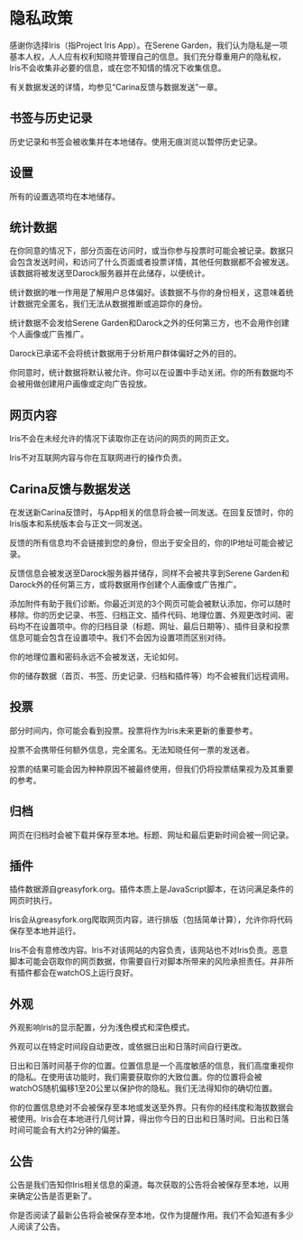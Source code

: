 # 隐私政策
感谢你选择Iris（指Project Iris App）。在Serene Garden，我们认为隐私是一项基本人权，人人应有权利知晓并管理自己的信息。我们充分尊重用户的隐私权，Iris不会收集非必要的信息，或在您不知情的情况下收集信息。

有关数据发送的详情，均参见“Carina反馈与数据发送”一章。

## 书签与历史记录
历史记录和书签会被收集并在本地储存。使用无痕浏览以暂停历史记录。

## 设置
所有的设置选项均在本地储存。

## 统计数据
在你同意的情况下，部分页面在访问时，或当你参与投票时可能会被记录。数据只会包含发送时间，和访问了什么页面或者投票详情，其他任何数据都不会被发送。该数据将被发送至Darock服务器并在此储存，以便统计。

统计数据的唯一作用是了解用户总体偏好。该数据不与你的身份相关，这意味着统计数据完全匿名，我们无法从数据推断或追踪你的身份。

统计数据不会发给Serene Garden和Darock之外的任何第三方，也不会用作创建个人画像或广告推广。

Darock已承诺不会将统计数据用于分析用户群体偏好之外的目的。

你同意时，统计数据将默认被允许。你可以在设置中手动关闭。你的所有数据均不会被用做创建用户画像或定向广告投放。

## 网页内容
Iris不会在未经允许的情况下读取你正在访问的网页的网页正文。

Iris不对互联网内容与你在互联网进行的操作负责。

## Carina反馈与数据发送
在发送新Carina反馈时，与App相关的信息将会被一同发送。在回复反馈时，你的Iris版本和系统版本会与正文一同发送。

反馈的所有信息均不会链接到您的身份，但出于安全目的，你的IP地址可能会被记录。

反馈信息会被发送至Darock服务器并储存，同样不会被共享到Serene Garden和Darock外的任何第三方，或将数据用作创建个人画像或广告推广。

添加附件有助于我们诊断。你最近浏览的3个网页可能会被默认添加，你可以随时移除。你的历史记录、书签、归档正文、插件代码、地理位置、外观更改时间、密码均不在设置项中。你的归档目录（标题、网址、最后日期等）、插件目录和投票信息可能会包含在设置项中。我们不会因为设置项而区别对待。

你的地理位置和密码永远不会被发送，无论如何。

你的储存数据（首页、书签、历史记录、归档和插件等）均不会被我们远程调用。

## 投票
部分时间内，你可能会看到投票。投票将作为Iris未来更新的重要参考。

投票不会携带任何额外信息，完全匿名。无法知晓任何一票的发送者。

投票的结果可能会因为种种原因不被最终使用，但我们仍将投票结果视为及其重要的参考。

## 归档
网页在归档时会被下载并保存至本地。标题、网址和最后更新时间会被一同记录。

## 插件
插件数据源自greasyfork.org。插件本质上是JavaScript脚本，在访问满足条件的网页时执行。

Iris会从greasyfork.org爬取网页内容，进行排版（包括简单计算），允许你将代码保存至本地并运行。

Iris不会有意修改内容。Iris不对该网站的内容负责，该网站也不对Iris负责。恶意脚本可能会窃取你的网页数据，你需要自行对脚本所带来的风险承担责任。并非所有插件都会在watchOS上运行良好。

## 外观
外观影响Iris的显示配置，分为浅色模式和深色模式。

外观可以在特定时间段自动更改，或依据日出和日落时间自行更改。

日出和日落时间基于你的位置。位置信息是一个高度敏感的信息，我们高度重视你的隐私。在使用该功能时，我们需要获取你的大致位置。你的位置将会被watchOS随机偏移1至20公里以保护你的隐私。我们无法得知你的确切位置。

你的位置信息绝对不会被保存至本地或发送至外界。只有你的经纬度和海拔数据会被使用。Iris会在本地进行几何计算，得出你今日的日出和日落时间。日出和日落时间可能会有大约2分钟的偏差。

## 公告
公告是我们告知你Iris相关信息的渠道。每次获取的公告将会被保存至本地，以用来确定公告是否更新了。

你是否阅读了最新公告将会被保存至本地，仅作为提醒作用。我们不会知道有多少人阅读了公告。
